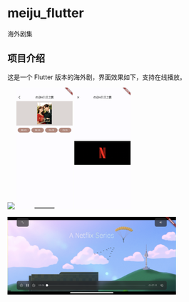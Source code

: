 # meiju_flutter

海外剧集

##  项目介绍

这是一个 Flutter 版本的海外剧，界面效果如下，支持在线播放。

<p align="left">
  <img src="https://raw.githubusercontent.com/mokong/BlogImages/main/img/IMG_3779.PNG" width="25%">
  <img src="https://raw.githubusercontent.com/mokong/BlogImages/main/img/IMG_3780.PNG" width="25%">
  <img src="https://raw.githubusercontent.com/mokong/BlogImages/main/img/IMG_3781.PNG" width="25%">
</p>
  <img src="https://raw.githubusercontent.com/mokong/BlogImages/main/img/IMG_3782.PNG" width="75%">

